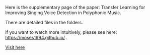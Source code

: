 Here is the supplementary page of the paper: Transfer Learning for Improving Singing Voice Detection in Polyphonic Music. 


There are detailed files in the folders. 


If you want to watch more intuitively, please see here: https://moses1994.github.io/ .


<a href="https://moses1994.github.io/#test" target="_blank">Visit here</a>
